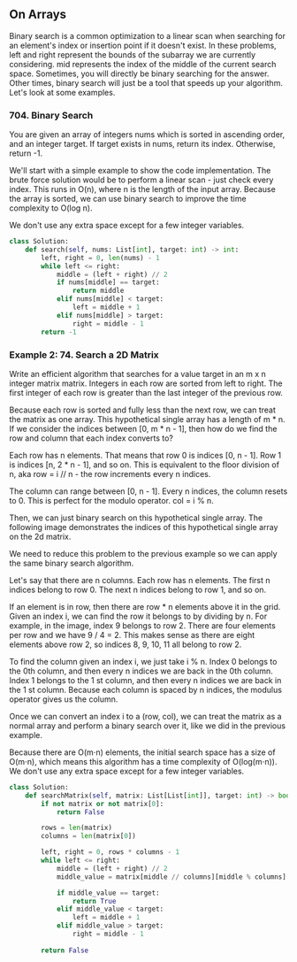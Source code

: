 ## On Arrays

Binary search is a common optimization to a linear scan when searching for an element's index or insertion point 
if it doesn't exist. In these problems, left and right represent the bounds of the subarray we are currently considering. 
mid represents the index of the middle of the current search space. Sometimes, 
you will directly be binary searching for the answer. Other times, 
binary search will just be a tool that speeds up your algorithm. Let's look at some examples.

<h3>704. Binary Search</h3>
You are given an array of integers nums which is sorted in ascending order, and an integer target. 
If target exists in nums, return its index. Otherwise, return -1.

We'll start with a simple example to show the code implementation. 
The brute force solution would be to perform a linear scan - just check every index. This runs in O(n), 
where n is the length of the input array. Because the array is sorted, 
we can use binary search to improve the time complexity to O(log n).

We don't use any extra space except for a few integer variables.

```python
class Solution:
    def search(self, nums: List[int], target: int) -> int:
        left, right = 0, len(nums) - 1
        while left <= right:
            middle = (left + right) // 2
            if nums[middle] == target:
                return middle
            elif nums[middle] < target:
                left = middle + 1
            elif nums[middle] > target:
                right = middle - 1
        return -1
```

<h3>Example 2: 74. Search a 2D Matrix</h3>
Write an efficient algorithm that searches for a value target in an m x n integer matrix matrix. 
Integers in each row are sorted from left to right. The first integer of each row is greater 
than the last integer of the previous row.

Because each row is sorted and fully less than the next row, we can treat the matrix as one array. 
This hypothetical single array has a length of m * n. If we consider the indices between [0, m * n - 1], 
then how do we find the row and column that each index converts to?

Each row has n elements. That means that row 0 is indices [0, n - 1]. Row 1 is indices [n, 2 * n - 1], and so on. 
This is equivalent to the floor division of n, aka row = i // n - the row increments every n indices.

The column can range between [0, n - 1]. Every n indices, the column resets to 0. 
This is perfect for the modulo operator. col = i % n.

Then, we can just binary search on this hypothetical single array. 
The following image demonstrates the indices of this hypothetical single array on the 2d matrix.

We need to reduce this problem to the previous example so we can apply the same binary search algorithm.

Let's say that there are n columns. Each row has n elements. The first n indices belong to row 0. 
The next n indices belong to row 1, and so on.

If an element is in row, then there are row * n elements above it in the grid. Given an index i, 
we can find the row it belongs to by dividing by n. For example, in the image, index 9 belongs to row 2. 
There are four elements per row and we have 9 / 4 = 2. This makes sense as there are eight elements above row 2, 
so indices 8, 9, 10, 11 all belong to row 2.

To find the column given an index i, we just take i % n. Index 0 belongs to the 0th column, 
and then every n indices we are back in the 0th column. Index 1 belongs to the 1 st column, 
and then every n indices we are back in the 1 st column. Because each column is spaced by n indices, 
the modulus operator gives us the column.

Once we can convert an index i to a (row, col), we can treat the matrix as a normal array 
and perform a binary search over it, like we did in the previous example.

Because there are O(m⋅n) elements, the initial search space has a size of O(m⋅n), 
which means this algorithm has a time complexity of O(log(m⋅n)). 
We don't use any extra space except for a few integer variables.

```python
class Solution:
    def searchMatrix(self, matrix: List[List[int]], target: int) -> bool:
        if not matrix or not matrix[0]:
            return False

        rows = len(matrix)
        columns = len(matrix[0])

        left, right = 0, rows * columns - 1
        while left <= right:
            middle = (left + right) // 2
            middle_value = matrix[middle // columns][middle % columns]

            if middle_value == target:
                return True
            elif middle_value < target:
                left = middle + 1
            elif middle_value > target:
                right = middle - 1
        
        return False
```
